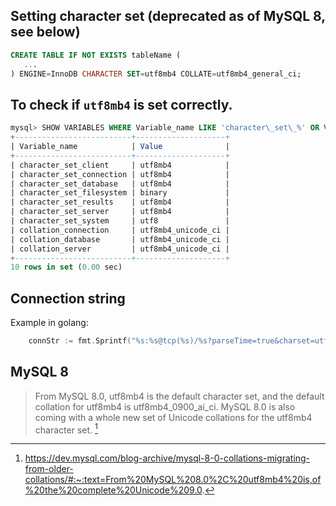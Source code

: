 ## Setting character set (deprecated as of MySQL 8, see below)

```sql
CREATE TABLE IF NOT EXISTS tableName (
   ...
) ENGINE=InnoDB CHARACTER SET=utf8mb4 COLLATE=utf8mb4_general_ci;
```


## To check if `utf8mb4` is set correctly.
```sql
mysql> SHOW VARIABLES WHERE Variable_name LIKE 'character\_set\_%' OR Variable_name LIKE 'collation%';
+--------------------------+--------------------+
| Variable_name            | Value              |
+--------------------------+--------------------+
| character_set_client     | utf8mb4            |
| character_set_connection | utf8mb4            |
| character_set_database   | utf8mb4            |
| character_set_filesystem | binary             |
| character_set_results    | utf8mb4            |
| character_set_server     | utf8mb4            |
| character_set_system     | utf8               |
| collation_connection     | utf8mb4_unicode_ci |
| collation_database       | utf8mb4_unicode_ci |
| collation_server         | utf8mb4_unicode_ci |
+--------------------------+--------------------+
10 rows in set (0.00 sec)
```

## Connection string

Example in golang:
```go
	connStr := fmt.Sprintf("%s:%s@tcp(%s)/%s?parseTime=true&charset=utf8mb4&collation=utf8mb4_unicode_ci", opt.User, opt.Password, opt.Host, opt.Database)
```

## MySQL 8

> From MySQL 8.0, utf8mb4 is the default character set, and the default collation for utf8mb4 is utf8mb4_0900_ai_ci. MySQL 8.0 is also coming with a whole new set of Unicode collations for the utf8mb4 character set. [^1]


[^1]: https://dev.mysql.com/blog-archive/mysql-8-0-collations-migrating-from-older-collations/#:~:text=From%20MySQL%208.0%2C%20utf8mb4%20is,of%20the%20complete%20Unicode%209.0.
